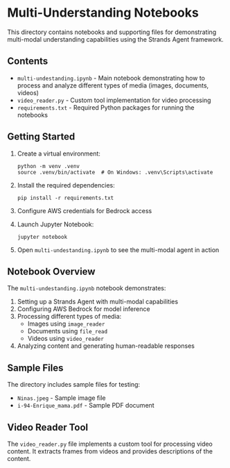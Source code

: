 # Multi-Understanding Notebooks

This directory contains notebooks and supporting files for demonstrating multi-modal understanding capabilities using the Strands Agent framework.

## Contents

- `multi-undestanding.ipynb` - Main notebook demonstrating how to process and analyze different types of media (images, documents, videos)
- `video_reader.py` - Custom tool implementation for video processing
- `requirements.txt` - Required Python packages for running the notebooks

## Getting Started

1. Create a virtual environment:
   ```
   python -m venv .venv
   source .venv/bin/activate  # On Windows: .venv\Scripts\activate
   ```

2. Install the required dependencies:
   ```
   pip install -r requirements.txt
   ```

3. Configure AWS credentials for Bedrock access

4. Launch Jupyter Notebook:
   ```
   jupyter notebook
   ```

5. Open `multi-undestanding.ipynb` to see the multi-modal agent in action

## Notebook Overview

The `multi-undestanding.ipynb` notebook demonstrates:

1. Setting up a Strands Agent with multi-modal capabilities
2. Configuring AWS Bedrock for model inference
3. Processing different types of media:
   - Images using `image_reader`
   - Documents using `file_read`
   - Videos using `video_reader`
4. Analyzing content and generating human-readable responses

## Sample Files

The directory includes sample files for testing:
- `Ninas.jpeg` - Sample image file
- `i-94-Enrique_mama.pdf` - Sample PDF document

## Video Reader Tool

The `video_reader.py` file implements a custom tool for processing video content. It extracts frames from videos and provides descriptions of the content.
